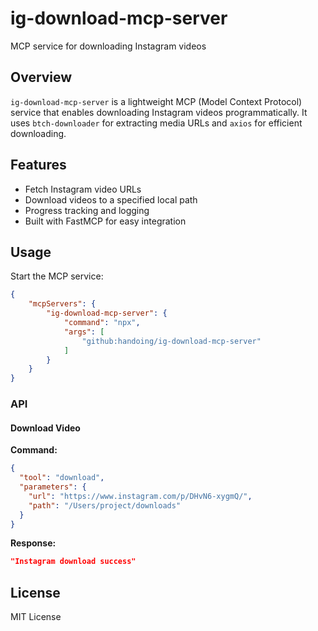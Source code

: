 # ig-download-mcp-server

MCP service for downloading Instagram videos

## Overview
`ig-download-mcp-server` is a lightweight MCP (Model Context Protocol) service that enables downloading Instagram videos programmatically. It uses `btch-downloader` for extracting media URLs and `axios` for efficient downloading.

## Features
- Fetch Instagram video URLs
- Download videos to a specified local path
- Progress tracking and logging
- Built with FastMCP for easy integration

## Usage

Start the MCP service:

```json
{
    "mcpServers": {
        "ig-download-mcp-server": {
            "command": "npx",
            "args": [
                "github:handoing/ig-download-mcp-server"
            ]
        }
    }
}
```

### API

#### Download Video

**Command:**

```json
{
  "tool": "download",
  "parameters": {
    "url": "https://www.instagram.com/p/DHvN6-xygmQ/",
    "path": "/Users/project/downloads"
  }
}
```

**Response:**

```json
"Instagram download success"
```

## License

MIT License

